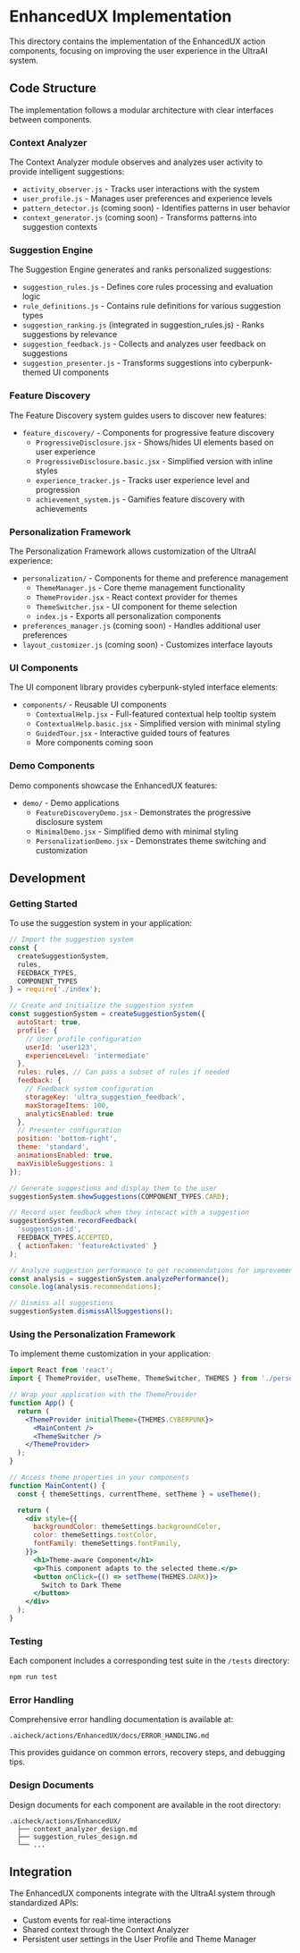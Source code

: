 # EnhancedUX Implementation

This directory contains the implementation of the EnhancedUX action components, focusing on improving the user experience in the UltraAI system.

## Code Structure

The implementation follows a modular architecture with clear interfaces between components.

### Context Analyzer

The Context Analyzer module observes and analyzes user activity to provide intelligent suggestions:

- `activity_observer.js` - Tracks user interactions with the system
- `user_profile.js` - Manages user preferences and experience levels
- `pattern_detector.js` (coming soon) - Identifies patterns in user behavior
- `context_generator.js` (coming soon) - Transforms patterns into suggestion contexts

### Suggestion Engine

The Suggestion Engine generates and ranks personalized suggestions:

- `suggestion_rules.js` - Defines core rules processing and evaluation logic
- `rule_definitions.js` - Contains rule definitions for various suggestion types
- `suggestion_ranking.js` (integrated in suggestion_rules.js) - Ranks suggestions by relevance
- `suggestion_feedback.js` - Collects and analyzes user feedback on suggestions
- `suggestion_presenter.js` - Transforms suggestions into cyberpunk-themed UI components

### Feature Discovery

The Feature Discovery system guides users to discover new features:

- `feature_discovery/` - Components for progressive feature discovery
  - `ProgressiveDisclosure.jsx` - Shows/hides UI elements based on user experience
  - `ProgressiveDisclosure.basic.jsx` - Simplified version with inline styles
  - `experience_tracker.js` - Tracks user experience level and progression
  - `achievement_system.js` - Gamifies feature discovery with achievements

### Personalization Framework

The Personalization Framework allows customization of the UltraAI experience:

- `personalization/` - Components for theme and preference management
  - `ThemeManager.js` - Core theme management functionality
  - `ThemeProvider.jsx` - React context provider for themes
  - `ThemeSwitcher.jsx` - UI component for theme selection
  - `index.js` - Exports all personalization components
- `preferences_manager.js` (coming soon) - Handles additional user preferences
- `layout_customizer.js` (coming soon) - Customizes interface layouts

### UI Components

The UI component library provides cyberpunk-styled interface elements:

- `components/` - Reusable UI components
  - `ContextualHelp.jsx` - Full-featured contextual help tooltip system
  - `ContextualHelp.basic.jsx` - Simplified version with minimal styling
  - `GuidedTour.jsx` - Interactive guided tours of features
  - More components coming soon

### Demo Components

Demo components showcase the EnhancedUX features:

- `demo/` - Demo applications
  - `FeatureDiscoveryDemo.jsx` - Demonstrates the progressive disclosure system
  - `MinimalDemo.jsx` - Simplified demo with minimal styling
  - `PersonalizationDemo.jsx` - Demonstrates theme switching and customization

## Development

### Getting Started

To use the suggestion system in your application:

```javascript
// Import the suggestion system
const {
  createSuggestionSystem,
  rules,
  FEEDBACK_TYPES,
  COMPONENT_TYPES
} = require('./index');

// Create and initialize the suggestion system
const suggestionSystem = createSuggestionSystem({
  autoStart: true,
  profile: {
    // User profile configuration
    userId: 'user123',
    experienceLevel: 'intermediate'
  },
  rules: rules, // Can pass a subset of rules if needed
  feedback: {
    // Feedback system configuration
    storageKey: 'ultra_suggestion_feedback',
    maxStorageItems: 100,
    analyticsEnabled: true
  },
  // Presenter configuration
  position: 'bottom-right',
  theme: 'standard',
  animationsEnabled: true,
  maxVisibleSuggestions: 1
});

// Generate suggestions and display them to the user
suggestionSystem.showSuggestions(COMPONENT_TYPES.CARD);

// Record user feedback when they interact with a suggestion
suggestionSystem.recordFeedback(
  'suggestion-id',
  FEEDBACK_TYPES.ACCEPTED,
  { actionTaken: 'featureActivated' }
);

// Analyze suggestion performance to get recommendations for improvement
const analysis = suggestionSystem.analyzePerformance();
console.log(analysis.recommendations);

// Dismiss all suggestions
suggestionSystem.dismissAllSuggestions();
```

### Using the Personalization Framework

To implement theme customization in your application:

```jsx
import React from 'react';
import { ThemeProvider, useTheme, ThemeSwitcher, THEMES } from './personalization';

// Wrap your application with the ThemeProvider
function App() {
  return (
    <ThemeProvider initialTheme={THEMES.CYBERPUNK}>
      <MainContent />
      <ThemeSwitcher />
    </ThemeProvider>
  );
}

// Access theme properties in your components
function MainContent() {
  const { themeSettings, currentTheme, setTheme } = useTheme();

  return (
    <div style={{
      backgroundColor: themeSettings.backgroundColor,
      color: themeSettings.textColor,
      fontFamily: themeSettings.fontFamily,
    }}>
      <h1>Theme-aware Component</h1>
      <p>This component adapts to the selected theme.</p>
      <button onClick={() => setTheme(THEMES.DARK)}>
        Switch to Dark Theme
      </button>
    </div>
  );
}
```

### Testing

Each component includes a corresponding test suite in the `/tests` directory:

```bash
npm run test
```

### Error Handling

Comprehensive error handling documentation is available at:

```
.aicheck/actions/EnhancedUX/docs/ERROR_HANDLING.md
```

This provides guidance on common errors, recovery steps, and debugging tips.

### Design Documents

Design documents for each component are available in the root directory:

```
.aicheck/actions/EnhancedUX/
  ├── context_analyzer_design.md
  ├── suggestion_rules_design.md
  └── ...
```

## Integration

The EnhancedUX components integrate with the UltraAI system through standardized APIs:

- Custom events for real-time interactions
- Shared context through the Context Analyzer
- Persistent user settings in the User Profile and Theme Manager
